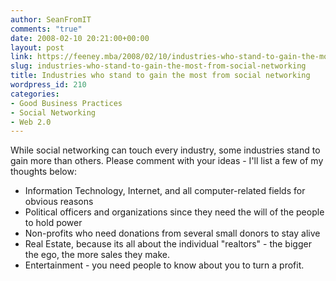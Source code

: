 ```yaml
---
author: SeanFromIT
comments: "true"
date: 2008-02-10 20:21:00+00:00
layout: post
link: https://feeney.mba/2008/02/10/industries-who-stand-to-gain-the-most-from-social-networking/
slug: industries-who-stand-to-gain-the-most-from-social-networking
title: Industries who stand to gain the most from social networking
wordpress_id: 210
categories:
- Good Business Practices
- Social Networking
- Web 2.0
---
```


While social networking can touch every industry, some industries stand to gain more than others. Please comment with your ideas - I'll list a few of my thoughts below:  
  


  * Information Technology, Internet, and all computer-related fields for obvious reasons
  * Political officers and organizations since they need the will of the people to hold power
  * Non-profits who need donations from several small donors to stay alive
  * Real Estate, because its all about the individual "realtors" - the bigger the ego, the more sales they make.
  * Entertainment - you need people to know about you to turn a profit.
